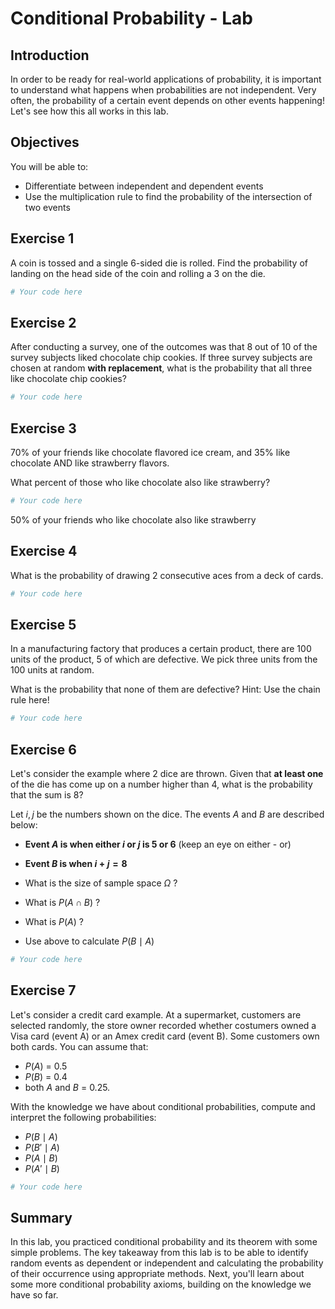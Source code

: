 # Conditional Probability - Lab

## Introduction

In order to be ready for real-world applications of probability, it is important to understand what happens when probabilities are not independent. Very often, the probability of a certain event depends on other events happening! Let's see how this all works in this lab.

## Objectives

You will be able to:

* Differentiate between independent and dependent events
* Use the multiplication rule to find the probability of the intersection of two events

## Exercise 1
A coin is tossed and a single 6-sided die is rolled. Find the probability of landing on the head side of the coin and rolling a 3 on the die.


```python
# Your code here
```

## Exercise 2


After conducting a survey, one of the outcomes was that 8 out of 10 of the survey subjects liked chocolate chip cookies. If three survey subjects are chosen at random **with replacement**, what is the probability that all three like chocolate chip cookies?


```python
# Your code here
```

## Exercise 3
70% of your friends like chocolate flavored ice cream, and 35% like chocolate AND like strawberry flavors.

What percent of those who like chocolate also like strawberry?


```python
# Your code here
```

50% of your friends who like chocolate also like strawberry

## Exercise 4
What is the probability of drawing 2 consecutive aces from a deck of cards. 


```python
# Your code here
```

## Exercise 5
In a manufacturing factory that produces a certain product, there are 100 units of the product, 5 of which are defective. We pick three units from the 100 units at random. 

What is the probability that none of them are defective?
Hint: Use the chain rule here!


```python
# Your code here
```

## Exercise 6

Let's consider the example where 2 dice are thrown. Given that **at least one** of the die has come up on a number higher than 4, what is the probability that the sum is 8?

Let $i,j$ be the numbers shown on the dice. The events $A$ and $B$ are described below:

* **Event $A$ is when either $i$ or $j$ is 5 or 6** (keep an eye on either - or)
* **Event $B$ is when $i + j = 8$**


* What is the size of sample space $\Omega$ ?
* What is $P(A \cap B)$ ?
* What is $P(A)$ ?
* Use above to calculate $P(B \mid A)$


```python
# Your code here
```

## Exercise 7

Let's consider a credit card example. At a supermarket, customers are selected randomly, the store owner recorded whether costumers owned a Visa card (event A) or an Amex credit card (event B). Some customers own both cards.
You can assume that:

- $P(A)$ = 0.5
- $P(B)$ = 0.4
- both $A$ and $B$ = 0.25.


With the knowledge we have about conditional probabilities, compute and interpret the following probabilities:

- $P(B \mid A)$
- $P(B' \mid A)$
- $P(A \mid B)$
- $P(A' \mid B)$



```python
# Your code here
```

## Summary 

In this lab, you practiced conditional probability and its theorem with some simple problems. The key takeaway from this lab is to be able to identify random events as dependent or independent and calculating the probability of their occurrence using appropriate methods. Next, you'll learn about some more conditional probability axioms, building on the knowledge we have so far. 
